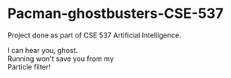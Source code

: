 # Pacman-ghostbusters-CSE-537
Project done as part of CSE 537 Artificial Intelligence.

I can hear you, ghost.  
Running won't save you from my  
Particle filter!

